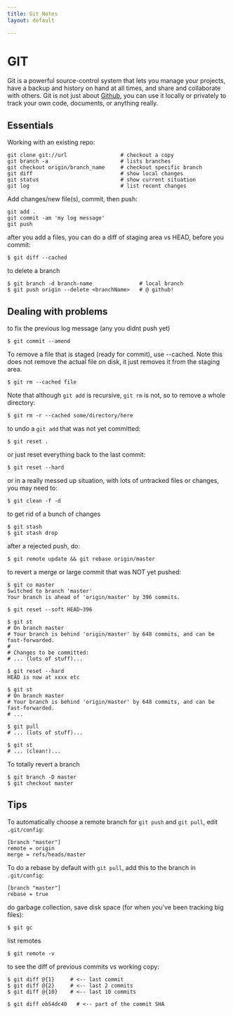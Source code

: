 ```yaml
---
title: Git Notes
layout: default

---
```


# GIT

Git is a powerful source-control system that lets you manage your projects, have a backup and history on hand at all times, and share and collaborate with others. Git is not just about [Github](http://github.com), you can use it locally or privately to track your own code, documents, or anything really.

## Essentials

Working with an existing repo:

    git clone git://url                 # checkout a copy
    git branch -a                       # lists branches  
    git checkout origin/branch_name     # checkout specific branch
    git diff                            # show local changes
    git status                          # show current situation
    git log                             # list recent changes

Add changes/new file(s), commit, then push:

    git add .
    git commit -am 'my log message'
    git push

after you add a files, you can do a diff of staging area vs HEAD, before you commit:

    $ git diff --cached


to delete a branch

    $ git branch -d branch-name               # local branch
    $ git push origin --delete <branchName>   # @ github!

## Dealing with problems

to fix the previous log message (any you didnt push yet)
  
    $ git commit --amend

To remove a file that is staged (ready for commit), use --cached. Note this does not remove the actual file on disk, it just removes it from the staging area.

    $ git rm --cached file

Note that although `git add` is recursive, `git rm` is not, so to remove a whole directory:

    $ git rm -r --cached some/directory/here

to undo a `git add` that was not yet committed:
  
    $ git reset .

or just reset everything back to the last commit:

    $ git reset --hard

or in a really messed up situation, with lots of untracked files or changes, you may need to:

    $ git clean -f -d

to get rid of a bunch of changes

    $ git stash
    $ git stash drop

after a rejected push, do:

    $ git remote update && git rebase origin/master

to revert a merge or large commit that was NOT yet pushed:

    $ git co master
    Switched to branch 'master'
    Your branch is ahead of 'origin/master' by 396 commits.
    
    $ git reset --soft HEAD~396
    
    $ git st
    # On branch master
    # Your branch is behind 'origin/master' by 648 commits, and can be fast-forwarded.
    #
    # Changes to be committed:
    # ... (lots of stuff)...
    
    $ git reset --hard
    HEAD is now at xxxx etc

    $ git st
    # On branch master
    # Your branch is behind 'origin/master' by 648 commits, and can be fast-forwarded.
    # ...
    
    $ git pull
    # ... (lots of stuff)...
    
    $ git st
    # ... (clean!)...

To totally revert a branch

    $ git branch -D master
    $ git checkout master
    
## Tips

To automatically choose a remote branch for `git push` and `git pull`, edit `.git/config`:

    [branch "master"]
    remote = origin
    merge = refs/heads/master

To do a rebase by default with `git pull`, add this to the branch in `.git/config`:

    [branch "master"]
    rebase = true

do garbage collection, save disk space (for when you've been tracking big files):

    $ git gc

list remotes

    $ git remote -v

to see the diff of previous commits vs working copy:

    $ git diff @{1}     # <-- last commit
    $ git diff @{2}     # <-- last 2 commits  
    $ git diff @{10}    # <-- last 10 commits 

    $ git diff eb54dc40   # <-- part of the commit SHA 

